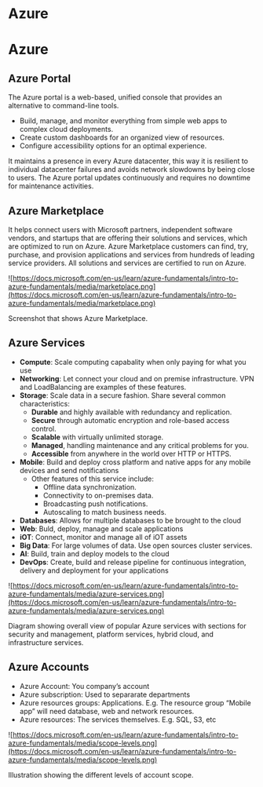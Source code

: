 # Azure



# Azure

## Azure Portal

The Azure portal is a web-based, unified console that provides an alternative to command-line tools.

- Build, manage, and monitor everything from simple web apps to complex cloud deployments.
- Create custom dashboards for an organized view of resources.
- Configure accessibility options for an optimal experience.

It maintains a presence in every Azure datacenter, this way it is resilient to individual datacenter failures and avoids network slowdowns by being close to users. The Azure portal updates continuously and requires no downtime for maintenance activities.

## Azure Marketplace

It helps connect users with Microsoft partners, independent software vendors, and startups that are offering their solutions and services, which are optimized to run on Azure. Azure Marketplace customers can find, try, purchase, and provision applications and services from hundreds of leading service providers. All solutions and services are certified to run on Azure.

![https://docs.microsoft.com/en-us/learn/azure-fundamentals/intro-to-azure-fundamentals/media/marketplace.png](https://docs.microsoft.com/en-us/learn/azure-fundamentals/intro-to-azure-fundamentals/media/marketplace.png)

Screenshot that shows Azure Marketplace.

## Azure Services

- **Compute**: Scale computing capabality when only paying for what you use
- **Networking**: Let connect your cloud and on premise infrastructure. VPN and LoadBalancing are examples of these features.
- **Storage**: Scale data in a secure fashion. Share several common characteristics:
    - **Durable** and highly available with redundancy and replication.
    - **Secure** through automatic encryption and role-based access control.
    - **Scalable** with virtually unlimited storage.
    - **Managed**, handling maintenance and any critical problems for you.
    - **Accessible** from anywhere in the world over HTTP or HTTPS.
- **Mobile**: Build and deploy cross platform and native apps for any mobile devices and send notifications
    - Other features of this service include:
        - Offline data synchronization.
        - Connectivity to on-premises data.
        - Broadcasting push notifications.
        - Autoscaling to match business needs.
- **Databases**: Allows for multiple databases to be brought to the cloud
- **Web**: Buld, deploy, manage and scale applications
- **iOT**: Connect, monitor and manage all of iOT assets
- **Big Data**: For large volumes of data. Use open sources cluster services.
- **AI**: Build, train and deploy models to the cloud
- **DevOps**: Create, build and release pipeline for continuous integration, delivery and deployment for your applications

![https://docs.microsoft.com/en-us/learn/azure-fundamentals/intro-to-azure-fundamentals/media/azure-services.png](https://docs.microsoft.com/en-us/learn/azure-fundamentals/intro-to-azure-fundamentals/media/azure-services.png)

Diagram showing overall view of popular Azure services with sections for security and management, platform services, hybrid cloud, and infrastructure services.

## Azure Accounts

- Azure Account: You company’s account
- Azure subscription: Used to separarate departments
- Azure resources groups: Applications. E.g. The resource group “Mobile app” will need database, web and network resources.
- Azure resources: The services themselves. E.g. SQL, S3, etc

![https://docs.microsoft.com/en-us/learn/azure-fundamentals/intro-to-azure-fundamentals/media/scope-levels.png](https://docs.microsoft.com/en-us/learn/azure-fundamentals/intro-to-azure-fundamentals/media/scope-levels.png)

Illustration showing the different levels of account scope.